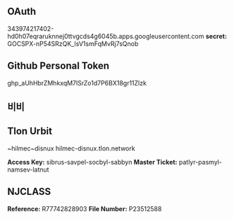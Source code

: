 ## OAuth
343974217402-hd0h07eqraruknnej0ttvgcds4g6045b.apps.googleusercontent.com
**secret:** 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
## Github Personal Token
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
## 비비
## Tlon Urbit
~hilmec~disnux 
hilmec-disnux.tlon.network

**Access Key:** sibrus-savpel-socbyl-sabbyn
**Master Ticket:** patlyr-pasmyl-namsev-latnut

## NJCLASS
**Reference:** R77742828903
**File Number:** P23512588

